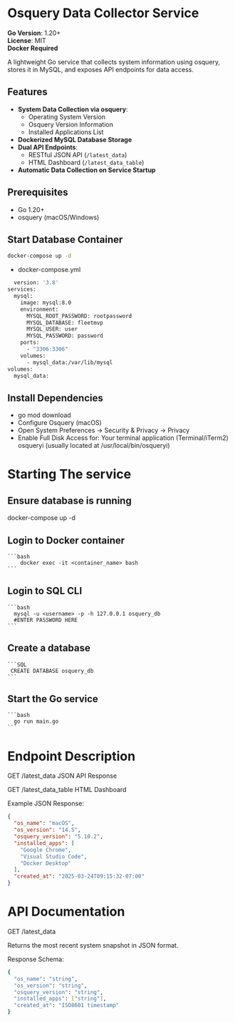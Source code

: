 # Osquery Data Collector Service

**Go Version**: 1.20+  
**License**: MIT  
**Docker Required**

A lightweight Go service that collects system information using osquery, stores it in MySQL, and exposes API endpoints for data access.

## Features

- **System Data Collection via osquery**:
  - Operating System Version
  - Osquery Version Information
  - Installed Applications List
- **Dockerized MySQL Database Storage**
- **Dual API Endpoints**:
  - RESTful JSON API (`/latest_data`)
  - HTML Dashboard (`/latest_data_table`)
- **Automatic Data Collection on Service Startup**

## Prerequisites
- Go 1.20+
- osquery (macOS/Windows)

## Start Database Container
```bash
docker-compose up -d
```
- docker-compose.yml
``` bash
  version: '3.8'
services:
  mysql:
    image: mysql:8.0
    environment:
      MYSQL_ROOT_PASSWORD: rootpassword
      MYSQL_DATABASE: fleetmvp
      MYSQL_USER: user
      MYSQL_PASSWORD: password
    ports:
      - "3306:3306"
    volumes:
      - mysql_data:/var/lib/mysql
volumes:
  mysql_data:
```
## Install Dependencies
  - go mod download
  - Configure Osquery (macOS)
  - Open System Preferences → Security & Privacy → Privacy
  - Enable Full Disk Access for:
  Your terminal application (Terminal/iTerm2)
  osqueryi (usually located at /usr/local/bin/osqueryi)

# Starting The service
  ## Ensure database is running
  docker-compose up -d

  ## Login to Docker container
    ```bash
        docker exec -it <container_name> bash
    ```
  ## Login to SQL CLI
    ```bash
      mysql -u <username> -p -h 127.0.0.1 osquery_db
      #ENTER PASSWORD HERE
    ```  
  ## Create a database 
    ```SQL
     CREATE DATABASE osquery_db 
    ```
  ## Start the Go service
    ```bash
      go run main.go
    ```
# Endpoint	Description

  GET /latest_data	JSON API Response
  
  GET /latest_data_table	HTML Dashboard
  
  Example JSON Response:
  ```JSON
  {
    "os_name": "macOS",
    "os_version": "14.5",
    "osquery_version": "5.10.2",
    "installed_apps": [
      "Google Chrome",
      "Visual Studio Code",
      "Docker Desktop"
    ],
    "created_at": "2025-03-24T09:15:32-07:00"
  }
```

# API Documentation

  GET /latest_data
  
  Returns the most recent system snapshot in JSON format.
  
  Response Schema:
  ```bash
  {
    "os_name": "string",
    "os_version": "string",
    "osquery_version": "string",
    "installed_apps": ["string"],
    "created_at": "ISO8601 timestamp"
  }
```
